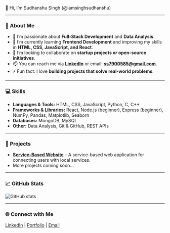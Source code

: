 👋 Hi, I’m Sudhanshu Singh (@iamsinghsudhanshu)

----
### 🔹 About Me
- 👀 I’m passionate about **Full-Stack Development** and **Data Analysis**.  
- 🌱 I’m currently learning **Frontend Development** and improving my skills in **HTML, CSS, JavaScript, and React**.  
- 💞️ I’m looking to collaborate on **startup projects or open-source initiatives**.  
- 📫 You can reach me via **[LinkedIn](www.linkedin.com/in/sudhanshu-singh-4200b922a)** or email: **ss7900585@gmail.com**.  
- ⚡ Fun fact: I love **building projects that solve real-world problems**.  



----

### 💻 Skills
- **Languages & Tools:** HTML, CSS, JavaScript, Python, C, C++  
- **Frameworks & Libraries:** React, Node.js (beginner), Express (beginner), NumPy, Pandas, Matplotlib, Seaborn  
- **Databases:** MongoDB, MySQL 
- **Other:** Data Analysis, Git & GitHub, REST APIs


----

### 📂 Projects
- **[Service-Based Website](https://hamara-service-apke-ghar-tak.netlify.app)** – A service-based web application for connecting users with local services.  
- More projects coming soon…  

---

### 📈 GitHub Stats
![GitHub stats](https://github-readme-stats.vercel.app/api?username=iamsinghsudhanshu&show_icons=true&theme=radical)  

---

### 🌐 Connect with Me
[LinkedIn](www.linkedin.com/in/sudhanshu-singh-4200b922a) | [Portfolio](https://sudhanshu-singh-portfolio.vercel.app) | [Email](ss7900585@gmail.com)




